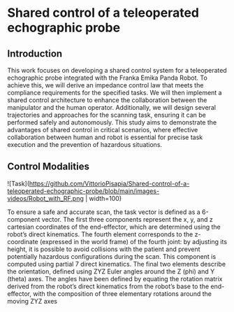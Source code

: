 # Shared control of a teleoperated echographic probe

## Introduction
This work focuses on developing a shared control system for a teleoperated echographic probe integrated with the Franka Emika Panda Robot. To achieve this, we will derive an impedance control law that meets the compliance requirements for the specified tasks. We will then implement a shared control architecture to enhance the collaboration between the manipulator and the human operator. Additionally, we will design several trajectories and approaches for the scanning task, ensuring it can be performed safely and autonomously. This study aims to demonstrate the advantages of shared control in critical scenarios, where effective collaboration between human and robot is essential for precise task execution and the prevention of hazardous situations.

## Control Modalities
![Task](https://github.com/VittorioPisapia/Shared-control-of-a-teleoperated-echographic-probe/blob/main/images-videos/Robot_with_RF.png | width=100)

To ensure a safe and accurate scan, the task vector is defined as a 6-component vector. The first three
components represent the x, y, and z cartesian coordinates of the end-effector, which are determined using
the robot’s direct kinematics. The fourth element corresponds to the z-coordinate (expressed in the world
frame) of the fourth joint: by adjusting its height, it is possible to avoid collisions with the patient and
prevent potentially hazardous configurations during the scan. This component is computed using partial
7
direct kinematics. The final two elements describe the orientation, defined using ZYZ Euler angles around
the Z (phi) and Y (theta) axes. The angles have been defined by equating the rotation matrix derived
from the robot’s direct kinematics from the robot’s base to the end-effector, with the composition of three
elementary rotations around the moving ZYZ axes


